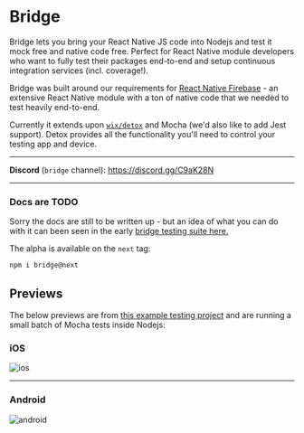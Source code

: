 # Bridge

Bridge lets you bring your React Native JS code into Nodejs and test it mock free and native code free. Perfect for React Native module developers who want to fully test their packages end-to-end and setup continuous integration services (incl. coverage!). 

Bridge was built around our requirements for [React Native Firebase](https://github.com/invertase/react-native-firebase) - an extensive React Native module with a ton of native code that we needed to test heavily end-to-end.

Currently it extends upon [`wix/detox`](https://github.com/wix/detox) and Mocha (we'd also like to add Jest support). Detox provides all the functionality you'll need to control your testing app and device.


----

**Discord** (`bridge` channel): https://discord.gg/C9aK28N

----

### Docs are TODO

Sorry the docs are still to be written up - but an idea of what you can do with it can been seen in the early [bridge testing suite here.](https://github.com/invertase/react-native-firebase/blob/bridge-detox/tests-new/e2e/bridge.spec.js)

The alpha is available on the `next` tag:

```bash
npm i bridge@next
```

## Previews

The below previews are from [this example testing project](https://github.com/invertase/react-native-firebase/tree/bridge-detox/tests-new) and are running a small batch of Mocha tests inside Nodejs:

### iOS

![ios](https://cdn.discordapp.com/attachments/362967412175405059/428355596073435137/2018-03-28_01.46.19.gif)

----

### Android

![android](https://cdn.discordapp.com/attachments/362967412175405059/428357262055178240/2018-03-28_01.55.43.gif)
